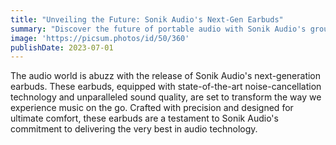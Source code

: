 ```yaml
---
title: "Unveiling the Future: Sonik Audio's Next-Gen Earbuds"
summary: "Discover the future of portable audio with Sonik Audio's groundbreaking earbuds."
image: 'https://picsum.photos/id/50/360'
publishDate: 2023-07-01
---
```


The audio world is abuzz with the release of Sonik Audio's next-generation earbuds. These earbuds, equipped with state-of-the-art noise-cancellation technology and unparalleled sound quality, are set to transform the way we experience music on the go. Crafted with precision and designed for ultimate comfort, these earbuds are a testament to Sonik Audio's commitment to delivering the very best in audio technology.
